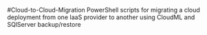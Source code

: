 #Cloud-to-Cloud-Migration
PowerShell scripts for migrating a cloud deployment from one IaaS provider to another using CloudML and SQlServer backup/restore
